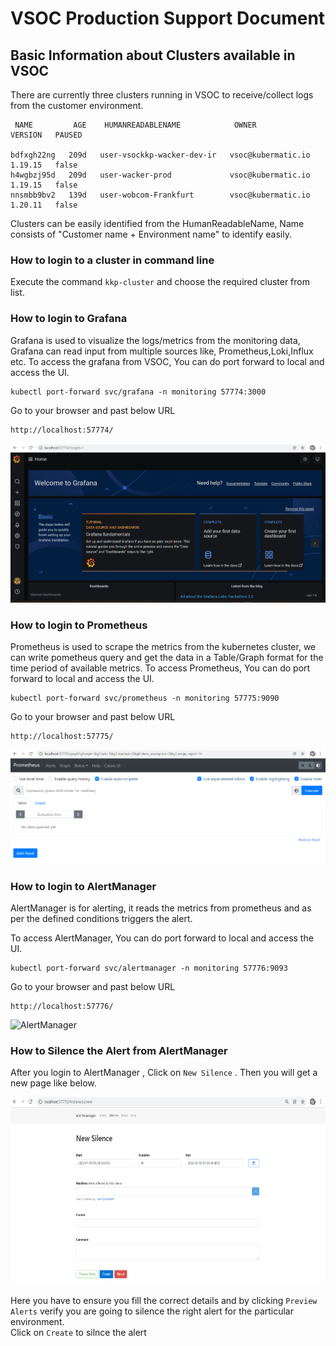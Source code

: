 # VSOC Production Support Document

## Basic Information about Clusters available in VSOC

There are currently three clusters running in VSOC to receive/collect logs from the customer environment.
```
 NAME         AGE    HUMANREADABLENAME            OWNER                VERSION   PAUSED

bdfxgh22ng   209d   user-vsockkp-wacker-dev-ir   vsoc@kubermatic.io   1.19.15   false
h4wgbzj95d   209d   user-wacker-prod             vsoc@kubermatic.io   1.19.15   false
nnsmbb9bv2   139d   user-wobcom-Frankfurt        vsoc@kubermatic.io   1.20.11   false
```
Clusters can be easily identified from the HumanReadableName, Name consists of "Customer name + Environment name" to identify easily.
<br>

### How to login to a cluster in command line

Execute the command ```kkp-cluster``` and choose the required cluster from list.

### How to login to Grafana

Grafana is used to visualize the logs/metrics from the monitoring data, Grafana can read input from multiple sources like, Prometheus,Loki,Influx etc.
To access the grafana from VSOC, You can do port forward to local and access the UI.

```
kubectl port-forward svc/grafana -n monitoring 57774:3000
```

Go to your browser and past below URL
```
http://localhost:57774/
```

![Grafana](vsoc_prod_support/vsoc_grafana.png)


### How to login to Prometheus
Prometheus is used to scrape the metrics from the kubernetes cluster, we can write pometheus query and get the data in a Table/Graph format for the time period of available metrics.
To access Prometheus, You can do port forward to local and access the UI.

```
kubectl port-forward svc/prometheus -n monitoring 57775:9090
```

Go to your browser and past below URL
```
http://localhost:57775/
```

![Prometheus](vsoc_prod_support/vsoc_prometheus.png)

### How to login to AlertManager

AlertManager is for alerting, it reads the metrics from prometheus and as per the defined conditions triggers the alert.

To access AlertManager, You can do port forward to local and access the UI.
```
kubectl port-forward svc/alertmanager -n monitoring 57776:9093
```
Go to your browser and past below URL
```
http://localhost:57776/
```

![AlertManager](vsoc_prod_supportvsoc_alertmanager.png)


### How to Silence the Alert from AlertManager

After you login to AlertManager , Click on ```New Silence``` . Then you will get a new page like below.

<img src="vsoc_prod_support/vsoc_alertmanager_silence.png" style="width:600px;height:300px;">

 Here you have to ensure you fill the correct details and by clicking ```Preview Alerts``` verify you are going to silence the right alert for the particular environment.<br>
 Click on ```Create``` to silnce the alert
